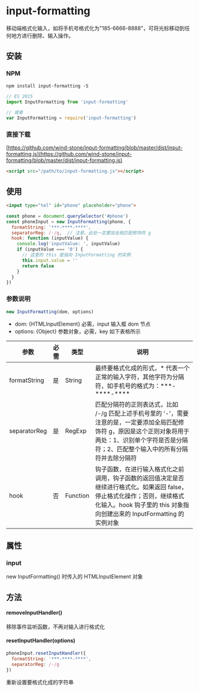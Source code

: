 # input-formatting

移动端格式化输入，如将手机号格式化为"185-6666-8888"，可将光标移动到任何地方进行删除、输入操作。


## 安装

### NPM

```shell
npm install input-formatting -S
```

```js
// ES 2015
import InputFormatting from 'input-formatting'

// 或者
var InputFormatting = require('input-formatting')
```

### 直接下载

[https://github.com/wind-stone/input-formatting/blob/master/dist/input-formatting.js](https://github.com/wind-stone/input-formatting/blob/master/dist/input-formatting.js)

```html
<script src="/path/to/input-formatting.js"></script>
```


## 使用

```html
<input type="tel" id="phone" placeholder="phone">
```

```js
const phone = document.querySelector('#phone')
const phoneInput = new InputFormatting(phone, {
  formatString: '***-****-****',
  separatorReg: /-/g,  // 注意，此处一定要加全局匹配修饰符 g
  hook: function (inputValue) {
    console.log('inputValue: ', inputValue)
    if (inputValue === '0') {
      // 这里的 this 是指向 InputFormatting 的实例
      this.input.value = ''
      return false
    }
  }
})
```

### 参数说明

```js
new InputFormatting(dom, options)
```

- dom: {HTMLInputElement} 必需，input 输入框 dom 节点
- options: {Object} 参数对象，必需，key 如下表格所示

参数 | 必需 | 类型 | 说明
---|---|---|---
formatString | 是 | String | 最终要格式化成的形式，* 代表一个正常的输入字符，其他字符为分隔符，如手机号的格式为：\*\*\*-\*\*\*\*-\*\*\*\*
separatorReg | 是 | RegExp | 匹配分隔符的正则表达式，比如 /-/g 匹配上述手机号里的 '-'，需要注意的是，一定要添加全局匹配修饰符 g，原因是这个正则对象将用于两处：1、识别单个字符是否是分隔符；2、匹配整个输入中的所有分隔符并去除分隔符
hook | 否 | Function | 钩子函数，在进行输入格式化之前调用，钩子函数的返回值决定是否继续进行格式化。如果返回 false，停止格式化操作；否则，继续格式化输入。hook 钩子里的 this 对象指向创建出来的 InputFormatting 的实例对象


## 属性

### input
new InputFormatting() 时传入的 HTMLInputElement 对象

## 方法

#### removeInputHandler()

移除事件监听函数，不再对输入进行格式化


#### resetInputHandler(options)

```js
phoneInput.resetInputHandler({
  formatString: '***-****-****',
  separatorReg: /-/g
})
```
重新设置要格式化成的字符串
